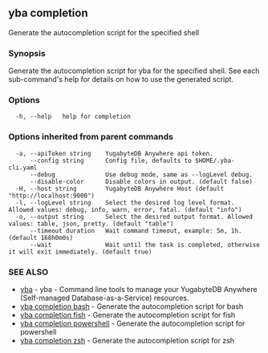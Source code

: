 ## yba completion

Generate the autocompletion script for the specified shell

### Synopsis

Generate the autocompletion script for yba for the specified shell.
See each sub-command's help for details on how to use the generated script.


### Options

```
  -h, --help   help for completion
```

### Options inherited from parent commands

```
  -a, --apiToken string    YugabyteDB Anywhere api token.
      --config string      Config file, defaults to $HOME/.yba-cli.yaml
      --debug              Use debug mode, same as --logLevel debug.
      --disable-color      Disable colors in output. (default false)
  -H, --host string        YugabyteDB Anywhere Host (default "http://localhost:9000")
  -l, --logLevel string    Select the desired log level format. Allowed values: debug, info, warn, error, fatal. (default "info")
  -o, --output string      Select the desired output format. Allowed values: table, json, pretty. (default "table")
      --timeout duration   Wait command timeout, example: 5m, 1h. (default 168h0m0s)
      --wait               Wait until the task is completed, otherwise it will exit immediately. (default true)
```

### SEE ALSO

* [yba](yba.md)	 - yba - Command line tools to manage your YugabyteDB Anywhere (Self-managed Database-as-a-Service) resources.
* [yba completion bash](yba_completion_bash.md)	 - Generate the autocompletion script for bash
* [yba completion fish](yba_completion_fish.md)	 - Generate the autocompletion script for fish
* [yba completion powershell](yba_completion_powershell.md)	 - Generate the autocompletion script for powershell
* [yba completion zsh](yba_completion_zsh.md)	 - Generate the autocompletion script for zsh

